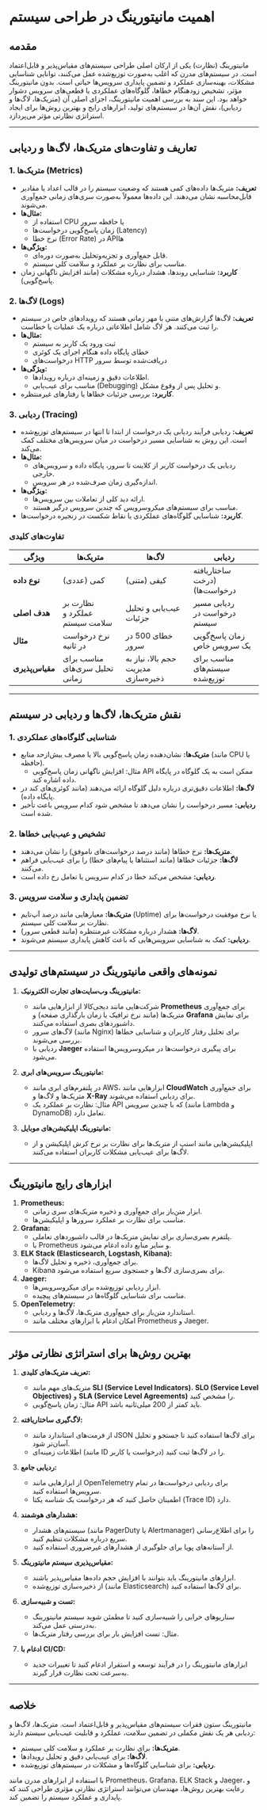# اهمیت مانیتورینگ در طراحی سیستم

## مقدمه
مانیتورینگ (نظارت) یکی از ارکان اصلی طراحی سیستم‌های مقیاس‌پذیر و قابل‌اعتماد است. در سیستم‌های مدرن که اغلب به‌صورت توزیع‌شده عمل می‌کنند، توانایی شناسایی مشکلات، بهینه‌سازی عملکرد و تضمین پایداری سرویس‌ها حیاتی است. بدون مانیتورینگ مؤثر، تشخیص زودهنگام خطاها، گلوگاه‌های عملکردی یا قطعی‌های سرویس دشوار خواهد بود. این سند به بررسی اهمیت مانیتورینگ، اجزای اصلی آن (متریک‌ها، لاگ‌ها و ردیابی)، نقش آن‌ها در سیستم‌های تولید، ابزارهای رایج و بهترین روش‌ها برای ایجاد استراتژی نظارتی مؤثر می‌پردازد.

---

## تعاریف و تفاوت‌های متریک‌ها، لاگ‌ها و ردیابی

### 1. متریک‌ها (Metrics)
- **تعریف:** متریک‌ها داده‌های کمی هستند که وضعیت سیستم را در قالب اعداد یا مقادیر قابل‌محاسبه نشان می‌دهند. این داده‌ها معمولاً به‌صورت سری‌های زمانی جمع‌آوری می‌شوند.
- **مثال‌ها:**
  - استفاده از CPU یا حافظه سرور
  - زمان پاسخ‌گویی درخواست‌ها (Latency)
  - نرخ خطا (Error Rate) در APIها
- **ویژگی‌ها:**
  - قابل جمع‌آوری و تجزیه‌وتحلیل به‌صورت دوره‌ای.
  - مناسب برای نظارت بر عملکرد و سلامت کلی سیستم.
- **کاربرد:** شناسایی روندها، هشدار درباره مشکلات (مانند افزایش ناگهانی زمان پاسخ‌گویی).

### 2. لاگ‌ها (Logs)
- **تعریف:** لاگ‌ها گزارش‌های متنی با مهر زمانی هستند که رویدادهای خاص در سیستم را ثبت می‌کنند. هر لاگ شامل اطلاعاتی درباره یک عملیات یا خطاست.
- **مثال‌ها:**
  - ثبت ورود یک کاربر به سیستم
  - خطای پایگاه داده هنگام اجرای یک کوئری
  - درخواست‌های HTTP دریافت‌شده توسط سرور
- **ویژگی‌ها:**
  - اطلاعات دقیق و زمینه‌ای درباره رویدادها.
  - مناسب برای عیب‌یابی (Debugging) و تحلیل پس از وقوع مشکل.
- **کاربرد:** بررسی جزئیات خطاها یا رفتارهای غیرمنتظره.

### 3. ردیابی (Tracing)
- **تعریف:** ردیابی فرآیند ردیابی یک درخواست از ابتدا تا انتها در سیستم‌های توزیع‌شده است. این روش به شناسایی مسیر درخواست در میان سرویس‌های مختلف کمک می‌کند.
- **مثال‌ها:**
  - ردیابی یک درخواست کاربر از کلاینت تا سرور، پایگاه داده و سرویس‌های خارجی.
  - اندازه‌گیری زمان صرف‌شده در هر سرویس.
- **ویژگی‌ها:**
  - ارائه دید کلی از تعاملات بین سرویس‌ها.
  - مناسب برای سیستم‌های میکروسرویس که چندین سرویس درگیر هستند.
- **کاربرد:** شناسایی گلوگاه‌های عملکردی یا نقاط شکست در زنجیره درخواست‌ها.

### تفاوت‌های کلیدی
| ویژگی              | متریک‌ها                              | لاگ‌ها                               | ردیابی                               |
|--------------------|---------------------------------------|---------------------------------------|---------------------------------------|
| **نوع داده**      | کمی (عددی)                          | کیفی (متنی)                         | ساختاریافته (درخت درخواست‌ها)      |
| **هدف اصلی**      | نظارت بر عملکرد و سلامت سیستم         | عیب‌یابی و تحلیل جزئیات            | ردیابی مسیر درخواست در سیستم         |
| **مثال**          | نرخ درخواست در ثانیه                 | خطای 500 در سرور                    | زمان پاسخ‌گویی یک سرویس خاص         |
| **مقیاس‌پذیری**   | مناسب برای تحلیل سری‌های زمانی       | حجم بالا، نیاز به مدیریت ذخیره‌سازی | مناسب برای سیستم‌های توزیع‌شده        |

---

## نقش متریک‌ها، لاگ‌ها و ردیابی در سیستم

### 1. شناسایی گلوگاه‌های عملکردی
- **متریک‌ها:** نشان‌دهنده زمان پاسخ‌گویی بالا یا مصرف بیش‌ازحد منابع (مانند CPU یا حافظه).
  - مثال: افزایش ناگهانی زمان پاسخ‌گویی API ممکن است به یک گلوگاه در پایگاه داده اشاره کند.
- **لاگ‌ها:** اطلاعات دقیق‌تری درباره دلیل گلوگاه ارائه می‌دهند (مانند کوئری‌های کند در پایگاه داده).
- **ردیابی:** مسیر درخواست را نشان می‌دهد تا مشخص شود کدام سرویس باعث تأخیر شده است.

### 2. تشخیص و عیب‌یابی خطاها
- **متریک‌ها:** نرخ خطاها (مانند درصد درخواست‌های ناموفق) را نشان می‌دهند.
- **لاگ‌ها:** جزئیات خطاها (مانند استثناها یا پیام‌های خطا) را برای عیب‌یابی فراهم می‌کنند.
- **ردیابی:** مشخص می‌کند خطا در کدام سرویس یا تعامل رخ داده است.

### 3. تضمین پایداری و سلامت سرویس
- **متریک‌ها:** معیارهایی مانند درصد آپ‌تایم (Uptime) یا نرخ موفقیت درخواست‌ها برای نظارت بر سلامت کلی سیستم.
- **لاگ‌ها:** هشدار درباره مشکلات غیرمنتظره (مانند قطعی سرور).
- **ردیابی:** کمک به شناسایی سرویس‌هایی که باعث کاهش پایداری سیستم می‌شوند.

---

## نمونه‌های واقعی مانیتورینگ در سیستم‌های تولیدی

1. **مانیتورینگ وب‌سایت‌های تجارت الکترونیک:**
   - شرکت‌هایی مانند دیجی‌کالا از ابزارهایی مانند **Prometheus** برای جمع‌آوری متریک‌ها (مانند نرخ ترافیک یا زمان بارگذاری صفحه) و **Grafana** برای نمایش داشبوردهای بصری استفاده می‌کنند.
   - لاگ‌های سرور (مانند Nginx) برای تحلیل رفتار کاربران و شناسایی خطاها بررسی می‌شوند.
   - ردیابی با **Jaeger** برای پیگیری درخواست‌ها در میکروسرویس‌ها استفاده می‌شود.

2. **مانیتورینگ سرویس‌های ابری:**
   - در پلتفرم‌های ابری مانند AWS، ابزارهایی مانند **CloudWatch** برای جمع‌آوری متریک‌ها و لاگ‌ها و **X-Ray** برای ردیابی استفاده می‌شوند.
   - مثال: نظارت بر عملکرد یک API که با چندین سرویس (مانند Lambda و DynamoDB) تعامل دارد.

3. **مانیتورینگ اپلیکیشن‌های موبایل:**
   - اپلیکیشن‌هایی مانند اسنپ از متریک‌ها برای نظارت بر نرخ کرش اپلیکیشن و از لاگ‌ها برای عیب‌یابی مشکلات کاربران استفاده می‌کنند.

---

## ابزارهای رایج مانیتورینگ

1. **Prometheus:**
   - ابزار متن‌باز برای جمع‌آوری و ذخیره متریک‌های سری زمانی.
   - مناسب برای نظارت بر عملکرد سرورها و اپلیکیشن‌ها.
2. **Grafana:**
   - پلتفرم بصری‌سازی برای نمایش متریک‌ها در قالب داشبوردهای تعاملی.
   - با Prometheus و سایر منابع داده ادغام می‌شود.
3. **ELK Stack (Elasticsearch, Logstash, Kibana):**
   - برای جمع‌آوری، ذخیره و تحلیل لاگ‌ها.
   - Kibana برای بصری‌سازی لاگ‌ها و جستجوی سریع استفاده می‌شود.
4. **Jaeger:**
   - ابزار ردیابی توزیع‌شده برای میکروسرویس‌ها.
   - مناسب برای شناسایی گلوگاه‌ها در سیستم‌های پیچیده.
5. **OpenTelemetry:**
   - استاندارد متن‌باز برای جمع‌آوری متریک‌ها، لاگ‌ها و ردیابی.
   - امکان ادغام با ابزارهای مختلف مانند Prometheus و Jaeger.

---

## بهترین روش‌ها برای استراتژی نظارتی مؤثر

1. **تعریف متریک‌های کلیدی:**
   - متریک‌های مهم مانند **SLI (Service Level Indicators)**، **SLO (Service Level Objectives)** و **SLA (Service Level Agreements)** را مشخص کنید.
   - مثال: زمان پاسخ‌گویی API باید کمتر از 200 میلی‌ثانیه باشد.

2. **لاگ‌گیری ساختاریافته:**
   - از فرمت‌های استاندارد مانند JSON برای لاگ‌ها استفاده کنید تا جستجو و تحلیل آسان‌تر شود.
   - اطلاعات زمینه‌ای (مانند ID درخواست یا کاربر) را در لاگ‌ها ثبت کنید.

3. **ردیابی جامع:**
   - از ابزارهایی مانند OpenTelemetry برای ردیابی درخواست‌ها در تمام سرویس‌ها استفاده کنید.
   - اطمینان حاصل کنید که هر درخواست یک شناسه یکتا (Trace ID) دارد.

4. **هشدارهای هوشمند:**
   - سیستم‌های هشدار (مانند PagerDuty یا Alertmanager) را برای اطلاع‌رسانی سریع درباره مشکلات تنظیم کنید.
   - از آستانه‌های پویا برای جلوگیری از هشدارهای غیرضروری استفاده کنید.

5. **مقیاس‌پذیری سیستم مانیتورینگ:**
   - ابزارهای مانیتورینگ باید بتوانند با افزایش حجم داده‌ها مقیاس‌پذیر باشند.
   - از ذخیره‌سازی توزیع‌شده (مانند Elasticsearch) برای لاگ‌ها استفاده کنید.

6. **تست و شبیه‌سازی:**
   - سناریوهای خرابی را شبیه‌سازی کنید تا مطمئن شوید سیستم مانیتورینگ به‌درستی عمل می‌کند.
   - مثال: تست افزایش بار برای بررسی رفتار متریک‌ها.

7. **ادغام با CI/CD:**
   - ابزارهای مانیتورینگ را در فرآیند توسعه و استقرار ادغام کنید تا تغییرات جدید به‌سرعت تحت نظارت قرار گیرند.

---

## خلاصه
مانیتورینگ ستون فقرات سیستم‌های مقیاس‌پذیر و قابل‌اعتماد است. متریک‌ها، لاگ‌ها و ردیابی هر یک نقش مکملی در تضمین سلامت، عملکرد و قابلیت عیب‌یابی سیستم دارند:
- **متریک‌ها:** برای نظارت بر عملکرد و سلامت کلی سیستم.
- **لاگ‌ها:** برای عیب‌یابی دقیق و تحلیل رویدادها.
- **ردیابی:** برای شناسایی گلوگاه‌ها و مشکلات در سیستم‌های توزیع‌شده.

با استفاده از ابزارهای مدرن مانند Prometheus، Grafana، ELK Stack و Jaeger، و رعایت بهترین روش‌ها، مهندسان می‌توانند استراتژی نظارتی مؤثری طراحی کنند که پایداری و عملکرد سیستم را تضمین کند.